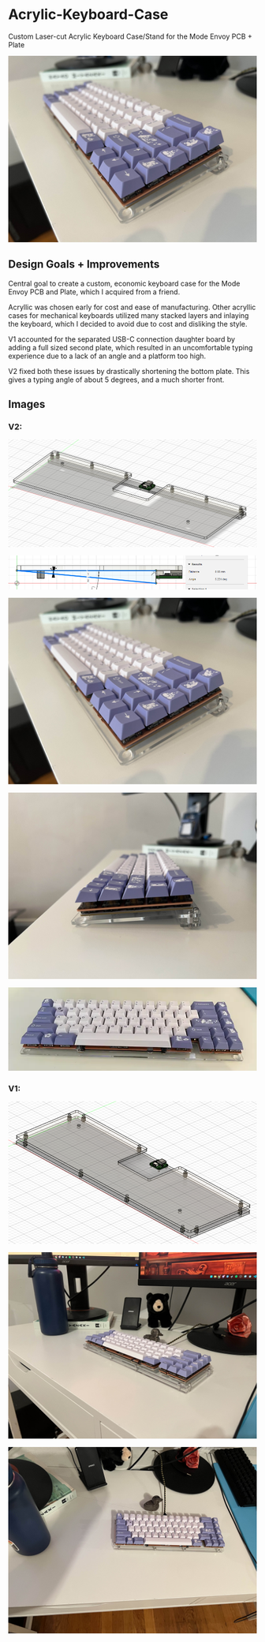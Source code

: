 # Acrylic-Keyboard-Case
Custom Laser-cut Acrylic Keyboard Case/Stand for the Mode Envoy PCB + Plate

![V2 Keyboard](./Images/v2%20Build%201.jpg)

## Design Goals + Improvements

Central goal to create a custom, economic keyboard case for the Mode Envoy PCB and Plate, which I acquired from a friend.

Acryllic was chosen early for cost and ease of manufacturing. Other acryllic cases for mechanical keyboards utilized many stacked layers and inlaying the keyboard, which I decided to avoid due to cost and disliking the style.

V1 accounted for the separated USB-C connection daughter board by adding a full sized second plate, which resulted in an uncomfortable typing experience due to a lack of an angle and a platform too high.

V2 fixed both these issues by drastically shortening the bottom plate. This gives a typing angle of about 5 degrees, and a much shorter front.

## Images

### V2:

![v2 in CAD](./Images/v2%20Fusion360.png)

![v2 in CAD, Angle](./Images/v2%20Fusion360%20Angle.png)

![v2 built](./Images/v2%20Build%201.jpg)

![v2 built](./Images/v2%20Build%202.jpg)

![v2 built](./Images/v2%20Build%203.png)

### V1:

![v1 in CAD](<Images/v1 Fusion360.png>)

![v1 built](<Images/v1 Build 1.jpg>)

![v1 built](<Images/v1 Build 2.jpg>)